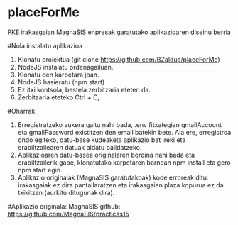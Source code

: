 # placeForMe
PKE irakasgaian MagnaSIS enpresak garatutako aplikazioaren diseinu berria

#Nola instalatu aplikazioa
1. Klonatu proiektua (git clone https://github.com/BZaldua/placeForMe)
2. NodeJS instalatu ordenagailuan.
3. Klonatu den karpetara joan.
4. NodeJS hasieratu (npm start)
5. Ez itxi kontsola, bestela zerbitzaria eteten da.
6. Zerbitzaria eteteko Ctrl + C;

#Oharrak
1. Erregistratzeko aukera gaitu nahi bada, .env fitxategian gmailAccount eta gmailPassword existitzen den email batekin bete. Ala ere, erregistroa ondo egiteko, datu-base kudeaketa aplikazio bat ireki eta erabiltzailearen datuak aldatu balidatzeko.
2. Aplikazioaren datu-basea originalaren berdina nahi bada eta erabiltzailerik gabe, klonatutako karpetaren barnean npm install eta gero npm start egin.
3. Aplikazio originalak (MagnaSIS garatutakoak) kode erroreak ditu: irakasgaiak ez dira pantailaratzen eta  irakasgaien plaza kopurua ez da txikitzen (aurkitu ditugunak dira).

#Aplikazio originala:
MagnaSIS github: https://github.com/MagnaSIS/practicas15
